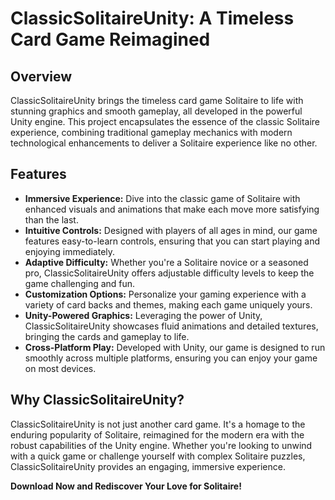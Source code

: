 # ClassicSolitaireUnity: A Timeless Card Game Reimagined

## Overview
ClassicSolitaireUnity brings the timeless card game Solitaire to life with stunning graphics and smooth gameplay, all developed in the powerful Unity engine. This project encapsulates the essence of the classic Solitaire experience, combining traditional gameplay mechanics with modern technological enhancements to deliver a Solitaire experience like no other.

## Features

- **Immersive Experience:** Dive into the classic game of Solitaire with enhanced visuals and animations that make each move more satisfying than the last.
- **Intuitive Controls:** Designed with players of all ages in mind, our game features easy-to-learn controls, ensuring that you can start playing and enjoying immediately.
- **Adaptive Difficulty:** Whether you're a Solitaire novice or a seasoned pro, ClassicSolitaireUnity offers adjustable difficulty levels to keep the game challenging and fun.
- **Customization Options:** Personalize your gaming experience with a variety of card backs and themes, making each game uniquely yours.
- **Unity-Powered Graphics:** Leveraging the power of Unity, ClassicSolitaireUnity showcases fluid animations and detailed textures, bringing the cards and gameplay to life.
- **Cross-Platform Play:** Developed with Unity, our game is designed to run smoothly across multiple platforms, ensuring you can enjoy your game on most devices.

## Why ClassicSolitaireUnity?
ClassicSolitaireUnity is not just another card game. It's a homage to the enduring popularity of Solitaire, reimagined for the modern era with the robust capabilities of the Unity engine. Whether you're looking to unwind with a quick game or challenge yourself with complex Solitaire puzzles, ClassicSolitaireUnity provides an engaging, immersive experience.

**Download Now and Rediscover Your Love for Solitaire!**
